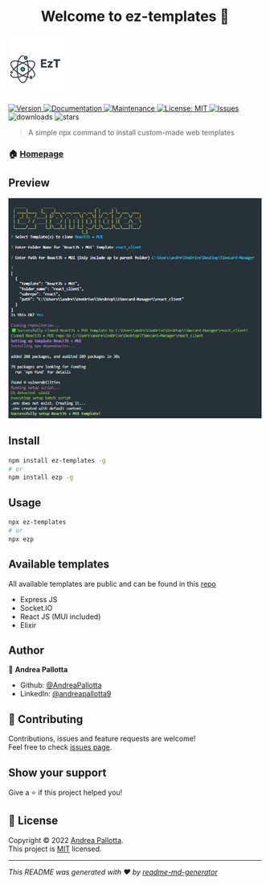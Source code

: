 <h1 align="center">Welcome to ez-templates 👋</h1>
<img alt="Logo" src="logo.png" />
<p>
  <a href="https://www.npmjs.com/package/ez-templates" target="_blank">
    <img alt="Version" src="https://img.shields.io/npm/v/ez-templates.svg">
  </a>
  <a href="https://github.com/AndreaPallotta/EzWebTemplate#readme" target="_blank">
    <img alt="Documentation" src="https://img.shields.io/badge/documentation-yes-brightgreen.svg" />
  </a>
  <a href="https://github.com/AndreaPallotta/EzWebTemplate/graphs/commit-activity" target="_blank">
    <img alt="Maintenance" src="https://img.shields.io/badge/Maintained%3F-yes-green.svg" />
  </a>
  <a href="https://github.com/AndreaPallotta/EzWebTemplate/blob/master/LICENSE.md" target="_blank">
    <img alt="License: MIT" src="https://img.shields.io/github/license/AndreaPallotta/ez-templates" />
  </a>
  <a href="https://github.com/AndreaPallotta/ez-templates/issues" target="_blank">
    <img alt="Issues" src="https://img.shields.io/github/issues/AndreaPallotta/EzWebTemplate" />
  </a>
  <img alt="downloads" src="https://img.shields.io/npm/dt/ez-templates" />
  <img alt="stars" src="https://img.shields.io/github/stars/AndreaPallotta/ez-templates" />
</p>

> A simple npx command to install custom-made web templates

### 🏠 [Homepage](https://github.com/AndreaPallotta/EzWebTemplate#readme)

## Preview

<img alt="Preview" src="preview.png" />

## Install

```sh
npm install ez-templates -g
# or
npm install ezp -g
```

## Usage

```sh
npx ez-templates
# or
npx ezp
```

## Available templates

All available templates are public and can be found in this [repo](https://github.com/AndreaPallotta/Templates)

* Express JS
* Socket.IO
* React JS (MUI included)
* Elixir

## Author

👤 **Andrea Pallotta**

* Github: [@AndreaPallotta](https://github.com/AndreaPallotta)
* LinkedIn: [@andreapallotta9](https://linkedin.com/in/andreapallotta9)

## 🤝 Contributing

Contributions, issues and feature requests are welcome!<br />Feel free to check [issues page](https://github.com/AndreaPallotta/EzWebTemplate/issues).

## Show your support

Give a ⭐️ if this project helped you!

## 📝 License

Copyright © 2022 [Andrea Pallotta](https://github.com/AndreaPallotta).<br />
This project is [MIT](https://github.com/AndreaPallotta/EzWebTemplate/blob/master/LICENSE) licensed.

***
_This README was generated with ❤️ by [readme-md-generator](https://github.com/kefranabg/readme-md-generator)_
